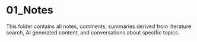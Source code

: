# 01_Notes 

This folder contains all notes, comments, summaries derived from literature search, AI generated content, and conversations about specific topics. 